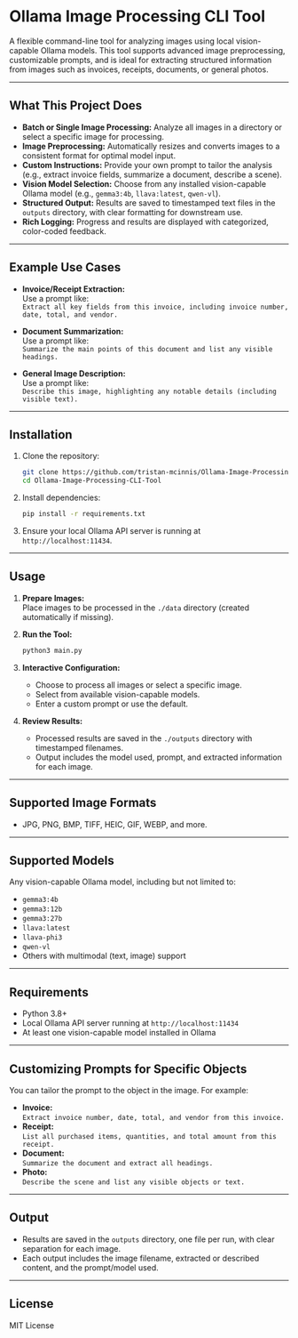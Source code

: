# Ollama Image Processing CLI Tool

A flexible command-line tool for analyzing images using local vision-capable Ollama models. This tool supports advanced image preprocessing, customizable prompts, and is ideal for extracting structured information from images such as invoices, receipts, documents, or general photos.

---

## What This Project Does

- **Batch or Single Image Processing:** Analyze all images in a directory or select a specific image for processing.
- **Image Preprocessing:** Automatically resizes and converts images to a consistent format for optimal model input.
- **Custom Instructions:** Provide your own prompt to tailor the analysis (e.g., extract invoice fields, summarize a document, describe a scene).
- **Vision Model Selection:** Choose from any installed vision-capable Ollama model (e.g., `gemma3:4b`, `llava:latest`, `qwen-vl`).
- **Structured Output:** Results are saved to timestamped text files in the `outputs` directory, with clear formatting for downstream use.
- **Rich Logging:** Progress and results are displayed with categorized, color-coded feedback.

---

## Example Use Cases

- **Invoice/Receipt Extraction:**  
  Use a prompt like:  
  `Extract all key fields from this invoice, including invoice number, date, total, and vendor.`

- **Document Summarization:**  
  Use a prompt like:  
  `Summarize the main points of this document and list any visible headings.`

- **General Image Description:**  
  Use a prompt like:  
  `Describe this image, highlighting any notable details (including visible text).`

---

## Installation

1. Clone the repository:
    ```bash
    git clone https://github.com/tristan-mcinnis/Ollama-Image-Processing-CLI-Tool.git
    cd Ollama-Image-Processing-CLI-Tool
    ```

2. Install dependencies:
    ```bash
    pip install -r requirements.txt
    ```

3. Ensure your local Ollama API server is running at `http://localhost:11434`.

---

## Usage

1. **Prepare Images:**  
   Place images to be processed in the `./data` directory (created automatically if missing).

2. **Run the Tool:**  
   ```bash
   python3 main.py
   ```

3. **Interactive Configuration:**  
   - Choose to process all images or select a specific image.
   - Select from available vision-capable models.
   - Enter a custom prompt or use the default.

4. **Review Results:**  
   - Processed results are saved in the `./outputs` directory with timestamped filenames.
   - Output includes the model used, prompt, and extracted information for each image.

---

## Supported Image Formats

- JPG, PNG, BMP, TIFF, HEIC, GIF, WEBP, and more.

---

## Supported Models

Any vision-capable Ollama model, including but not limited to:
- `gemma3:4b`
- `gemma3:12b`
- `gemma3:27b`
- `llava:latest`
- `llava-phi3`
- `qwen-vl`
- Others with multimodal (text, image) support

---

## Requirements

- Python 3.8+
- Local Ollama API server running at `http://localhost:11434`
- At least one vision-capable model installed in Ollama

---

## Customizing Prompts for Specific Objects

You can tailor the prompt to the object in the image. For example:
- **Invoice:**  
  `Extract invoice number, date, total, and vendor from this invoice.`
- **Receipt:**  
  `List all purchased items, quantities, and total amount from this receipt.`
- **Document:**  
  `Summarize the document and extract all headings.`
- **Photo:**  
  `Describe the scene and list any visible objects or text.`

---

## Output

- Results are saved in the `outputs` directory, one file per run, with clear separation for each image.
- Each output includes the image filename, extracted or described content, and the prompt/model used.

---

## License

MIT License

